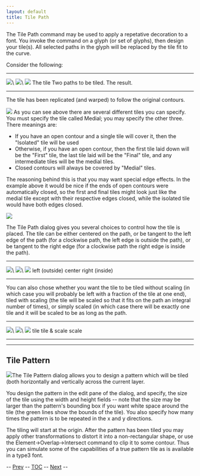 ```yaml
---
layout: default
title: Tile Path
---
```



The Tile Path command may be used to apply a repetative decoration to a
font. You invoke the command on a glyph (or set of glyphs), then design
your tile(s). All selected paths in the glyph will be replaced by the
tile fit to the curve.

Consider the following:

  ------------------------------ ------------------------- --------------------------
  ![](img/tilepath-selection.png)\   ![](img/tilepath-orig.png)\   ![](img/tilepath-final.png)
   The tile                       Two paths to be tiled.    The result.
  ------------------------------ ------------------------- --------------------------

The tile has been replicated (and warped) to follow the original
contours.

![](img/TilePath.png)
 As you can see above there are several different tiles you can specify.
You must specify the tile called Medial; you may specify the other
three. There meanings are:

-   If you have an open contour and a single tile will cover it, then
    the "Isolated" tile will be used
-   Otherwise, if you have an open contour, then the first tile laid
    down will be the "First" tile, the last tile laid will be the
    "Final" tile, and any intermediate tiles will be the medial tiles.
-   Closed contours will always be covered by "Medial" tiles.

The reasoning behind this is that you may want special edge effects. In
the example above it would be nice if the ends of open contours were
automatically closed, so the first and final tiles might look just like
the medial tile except with their respective edges closed, while the
isolated tile would have both edges closed.

![](img/TilePath2.png)

The Tile Path dialog gives you several choices to control how the tile
is placed. The tile can be either centered on the path, or be tangent to
the left edge of the path (for a clockwise path, the left edge is
outside the path), or be tangent to the right edge (for a clockwise path
the right edge is inside the path).

  ------------------------- --------------------------- --------------------------
  ![](img/tilepath-left.png)\   ![](img/tilepath-center.png)\   ![](img/tilepath-right.png)
   left (outside)            center                      right (inside)
  ------------------------- --------------------------- --------------------------

You can also chose whether you want the tile to be tiled without scaling
(in which case you will probably be left with a fraction of the tile at
one end), tiled with scaling (the tile will be scaled so that it fits on
the path an integral number of times), or simply scaled (in which case
there will be exactly one tile and it will be scaled to be as long as
the path.

  ------------------------- ----------------------- --------------------------
  ![](img/tilepath-tile.png)\   ![](img/tilepath-ts.png)\   ![](img/tilepath-scale.png)
   tile                      tile & scale            scale
  ------------------------- ----------------------- --------------------------

* * * * *

Tile Pattern
------------

![](img/TilePattern.png)The Tile Pattern dialog allows you to design a
pattern which will be tiled (both horizontally and vertically across the
current layer.

You design the pattern in the edit pane of the dialog, and specify, the
size of the tile using the width and height fields -- note that the size
may be larger than the pattern's bounding box if you want white space
around the tile (the green lines show the bounds of the tile). You also
specify how many times the pattern is to be repeated in the x and y
directions.

The tiling will start at the origin. After the pattern has been tiled
you may apply other transformations to distort it into a non-rectangular
shape, or use the Element-\>Overlap-\>Intersect command to clip it to
some contour. Thus you can simulate some of the capabilities of a true
pattern tile as is available in a type3 font.

-- [Prev](elementmenu.html) -- [TOC](overview.html) --
[Next](elementmenu.html) --


